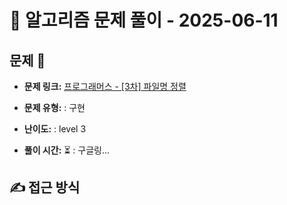 # 📝 알고리즘 문제 풀이 - 2025-06-11

## 문제 📖

- **문제 링크:** [프로그래머스 - [3차] 파일명 정렬](https://school.programmers.co.kr/learn/courses/30/lessons/17686)

- **문제 유형:** : 구현

- **난이도:** : level 3

- **풀이 시간:** ⏳ : 구글링...

## ✍ 접근 방식

